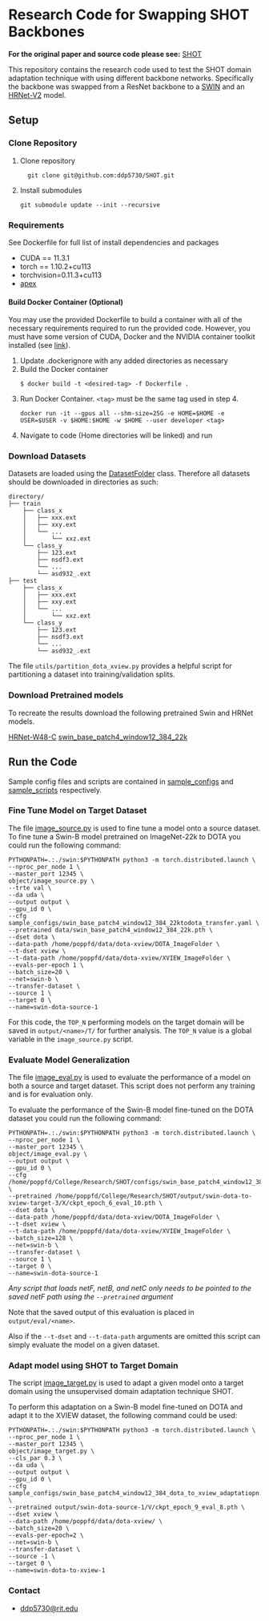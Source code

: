# Research Code for Swapping **SHOT** Backbones

**For the original paper and source code please see:** [SHOT](https://github.com/tim-learn/SHOT)

This repository contains the research code used to test the SHOT domain
adaptation technique with using different backbone networks.
Specifically the backbone was swapped from a ResNet backbone to a 
[SWIN](https://github.com/microsoft/Swin-Transformer) and an
[HRNet-V2](https://github.com/HRNet/HRNet-Image-Classification) model.

## Setup

### Clone Repository

1. Clone repository
   ```
     git clone git@github.com:ddp5730/SHOT.git
   ```
2. Install submodules
   ```
   git submodule update --init --recursive
   ```

### Requirements
See Dockerfile for full list of install dependencies and packages

- CUDA == 11.3.1
- torch == 1.10.2+cu113
- torchvision=0.11.3+cu113
- [apex](https://github.com/NVIDIA/apex)

#### Build Docker Container (Optional)

You may use the provided Dockerfile to build a container with all
of the necessary requirements required to run the provided code.
However, you must have some version of CUDA, Docker and the
NVIDIA container toolkit installed (see [link](https://docs.nvidia.com/datacenter/cloud-native/container-toolkit/install-guide.html)).

1. Update .dockerignore with any added directories as necessary
2. Build the Docker container
    ```
   $ docker build -t <desired-tag> -f Dockerfile .
    ```
3. Run Docker Container.  `<tag>` must be the same tag used in step 4.
   ```
   docker run -it --gpus all --shm-size=25G -e HOME=$HOME -e USER=$USER -v $HOME:$HOME -w $HOME --user developer <tag>
   ```
4. Navigate to code (Home directories will be linked) and run

### Download Datasets
Datasets are loaded using the [DatasetFolder](https://pytorch.org/vision/stable/generated/torchvision.datasets.DatasetFolder.html#torchvision.datasets.DatasetFolder)
class.  Therefore all datasets should be downloaded in directories
as such:
```
directory/
├── train
    ├── class_x
    │   ├── xxx.ext
    │   ├── xxy.ext
    │   └── ...
    │       └── xxz.ext
    └── class_y
        ├── 123.ext
        ├── nsdf3.ext
        └── ...
        └── asd932_.ext
├── test
    ├── class_x
    │   ├── xxx.ext
    │   ├── xxy.ext
    │   └── ...
    │       └── xxz.ext
    └── class_y
        ├── 123.ext
        ├── nsdf3.ext
        └── ...
        └── asd932_.ext
```

The file `utils/partition_dota_xview.py` provides a helpful script
for partitioning a dataset into training/validation splits.


### Download Pretrained models
To recreate the results download the following pretrained Swin and
HRNet models.

[HRNet-W48-C](https://github.com/HRNet/HRNet-Image-Classification)
[swin_base_patch4_window12_384_22k](https://github.com/microsoft/Swin-Transformer)

## Run the Code
Sample config files and scripts are contained in 
[sample_configs](sample_configs) and [sample_scripts](sample_scripts)
respectively.

### Fine Tune Model on Target Dataset
The file [image_source.py](object/image_source.py) is used
to fine tune a model onto a source dataset.  To fine tune a 
Swin-B model pretrained on ImageNet-22k to DOTA you could run
the following command:

```
PYTHONPATH=.:./swin:$PYTHONPATH python3 -m torch.distributed.launch \
--nproc_per_node 1 \
--master_port 12345 \
object/image_source.py \
--trte val \
--da uda \
--output output \
--gpu_id 0 \
--cfg sample_configs/swin_base_patch4_window12_384_22ktodota_transfer.yaml \
--pretrained data/swin_base_patch4_window12_384_22k.pth \
--dset dota \
--data-path /home/poppfd/data/dota-xview/DOTA_ImageFolder \
--t-dset xview \
--t-data-path /home/poppfd/data/dota-xview/XVIEW_ImageFolder \
--evals-per-epoch 1 \
--batch_size=20 \
--net=swin-b \
--transfer-dataset \
--source 1 \
--target 0 \
--name=swin-dota-source-1
```

For this code, the `TOP_N` performing models on the target
domain will be saved in `output/<name>/T/` for further analysis.
The `TOP_N` value is a global variable in the `image_source.py`
script.

### Evaluate Model Generalization
The file [image_eval.py](object/image_eval.py) is used to 
evaluate the performance of a model on both a source and target
dataset.  This script does not perform any training and is for
evaluation only.

To evaluate the performance of the Swin-B model fine-tuned on
the DOTA dataset you could run the following command:

```
PYTHONPATH=.:./swin:$PYTHONPATH python3 -m torch.distributed.launch \
--nproc_per_node 1 \
--master_port 12345 \
object/image_eval.py \
--output output \
--gpu_id 0 \
--cfg /home/poppfd/College/Research/SHOT/configs/swin_base_patch4_window12_384_22ktodota_transfer.yaml \
--pretrained /home/poppfd/College/Research/SHOT/output/swin-dota-to-xview-target-3/X/ckpt_epoch_6_eval_10.pth \
--dset dota \
--data-path /home/poppfd/data/dota-xview/DOTA_ImageFolder \
--t-dset xview \
--t-data-path /home/poppfd/data/dota-xview/XVIEW_ImageFolder \
--batch_size=128 \
--net=swin-b \
--transfer-dataset \
--source 1 \
--target 0 \
--name=swin-dota-source-1
```

*Any script that loads netF, netB, and netC only needs to be
pointed to the saved netF path using the `--pretrained` argument*

Note that the saved output of this evaluation is placed in 
`output/eval/<name>`.

Also if the `--t-dset` and `--t-data-path` arguments are omitted
this script can simply evaluate the model on a given dataset.

### Adapt model using SHOT to Target Domain
The script [image_target.py](object/image_target.py) is used to 
adapt a given model onto a target domain using the unsupervised 
domain adaptation technique SHOT.

To perform this adaptation on a Swin-B model fine-tuned on DOTA
and adapt it to the XVIEW dataset, the following command
could be used:

```
PYTHONPATH=.:./swin:$PYTHONPATH python3 -m torch.distributed.launch \
--nproc_per_node 1 \
--master_port 12345 \
object/image_target.py \
--cls_par 0.3 \
--da uda \
--output output \
--gpu_id 0 \
--cfg sample_configs/swin_base_patch4_window12_384_dota_to_xview_adaptatiopn.yaml \
--pretrained output/swin-dota-source-1/V/ckpt_epoch_9_eval_8.pth \
--dset xview \
--data-path /home/poppfd/data/dota-xview/ \
--batch_size=20 \
--evals-per-epoch=2 \
--net=swin-b \
--transfer-dataset \
--source -1 \
--target 0 \
--name=swin-dota-to-xview-1
```

### Contact

- [ddp5730@rit.edu](mailto:ddp5730@rit.edu)
